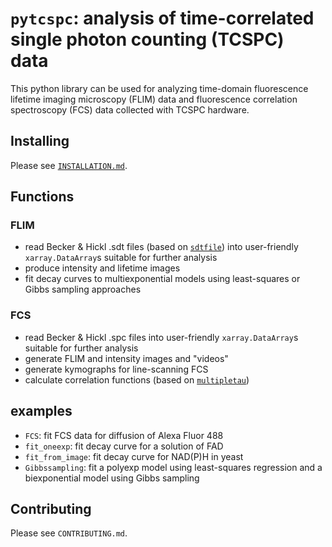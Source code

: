 # `pytcspc`: analysis of time-correlated single photon counting (TCSPC) data

This python library can be used for analyzing time-domain fluorescence lifetime imaging microscopy (FLIM) data and fluorescence correlation spectroscopy (FCS) data collected with TCSPC hardware.

## Installing
Please see [`INSTALLATION.md`](https://github.com/easunarunachalam/pytcspc/blob/master/INSTALLATION.md).

## Functions

### FLIM
- read Becker &amp; Hickl .sdt files (based on [`sdtfile`](https://github.com/cgohlke/sdtfile)) into user-friendly `xarray.DataArray`s suitable for further analysis
- produce intensity and lifetime images
- fit decay curves to multiexponential models using least-squares or Gibbs sampling approaches

### FCS
- read Becker &amp; Hickl .spc files into user-friendly `xarray.DataArray`s suitable for further analysis
- generate FLIM and intensity images and "videos"
- generate kymographs for line-scanning FCS
- calculate correlation functions (based on [`multipletau`](https://github.com/FCS-analysis/multipletau))

## examples
- `FCS`: fit FCS data for diffusion of Alexa Fluor 488
- `fit_oneexp`: fit decay curve for a solution of FAD
- `fit_from_image`: fit decay curve for NAD(P)H in yeast
- `Gibbssampling`: fit a polyexp model using least-squares regression and a biexponential model using Gibbs sampling

## Contributing
Please see `CONTRIBUTING.md`.
